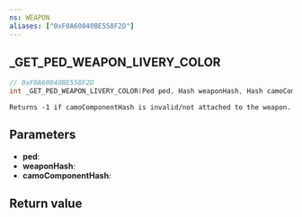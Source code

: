 ```yaml
---
ns: WEAPON
aliases: ["0xF0A60040BE558F2D"]
---
```

## _GET_PED_WEAPON_LIVERY_COLOR

```c
// 0xF0A60040BE558F2D
int _GET_PED_WEAPON_LIVERY_COLOR(Ped ped, Hash weaponHash, Hash camoComponentHash);
```

```
Returns -1 if camoComponentHash is invalid/not attached to the weapon.
```

## Parameters
* **ped**:
* **weaponHash**:
* **camoComponentHash**:

## Return value
